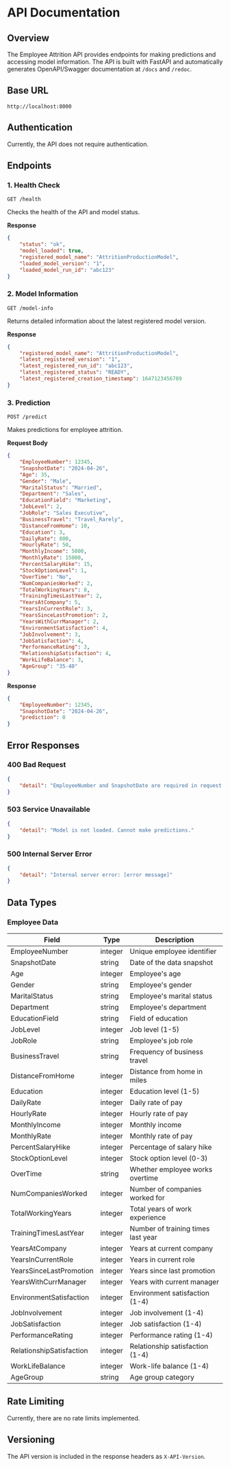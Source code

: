 # API Documentation

## Overview
The Employee Attrition API provides endpoints for making predictions and accessing model information. The API is built with FastAPI and automatically generates OpenAPI/Swagger documentation at `/docs` and `/redoc`.

## Base URL
```
http://localhost:8000
```

## Authentication
Currently, the API does not require authentication.

## Endpoints

### 1. Health Check
```http
GET /health
```
Checks the health of the API and model status.

**Response**
```json
{
    "status": "ok",
    "model_loaded": true,
    "registered_model_name": "AttritionProductionModel",
    "loaded_model_version": "1",
    "loaded_model_run_id": "abc123"
}
```

### 2. Model Information
```http
GET /model-info
```
Returns detailed information about the latest registered model version.

**Response**
```json
{
    "registered_model_name": "AttritionProductionModel",
    "latest_registered_version": "1",
    "latest_registered_run_id": "abc123",
    "latest_registered_status": "READY",
    "latest_registered_creation_timestamp": 1647123456789
}
```

### 3. Prediction
```http
POST /predict
```
Makes predictions for employee attrition.

**Request Body**
```json
{
    "EmployeeNumber": 12345,
    "SnapshotDate": "2024-04-26",
    "Age": 35,
    "Gender": "Male",
    "MaritalStatus": "Married",
    "Department": "Sales",
    "EducationField": "Marketing",
    "JobLevel": 2,
    "JobRole": "Sales Executive",
    "BusinessTravel": "Travel_Rarely",
    "DistanceFromHome": 10,
    "Education": 3,
    "DailyRate": 800,
    "HourlyRate": 50,
    "MonthlyIncome": 5000,
    "MonthlyRate": 15000,
    "PercentSalaryHike": 15,
    "StockOptionLevel": 1,
    "OverTime": "No",
    "NumCompaniesWorked": 2,
    "TotalWorkingYears": 8,
    "TrainingTimesLastYear": 2,
    "YearsAtCompany": 5,
    "YearsInCurrentRole": 3,
    "YearsSinceLastPromotion": 2,
    "YearsWithCurrManager": 2,
    "EnvironmentSatisfaction": 4,
    "JobInvolvement": 3,
    "JobSatisfaction": 4,
    "PerformanceRating": 3,
    "RelationshipSatisfaction": 4,
    "WorkLifeBalance": 3,
    "AgeGroup": "35-40"
}
```

**Response**
```json
{
    "EmployeeNumber": 12345,
    "SnapshotDate": "2024-04-26",
    "prediction": 0
}
```

## Error Responses

### 400 Bad Request
```json
{
    "detail": "EmployeeNumber and SnapshotDate are required in request."
}
```

### 503 Service Unavailable
```json
{
    "detail": "Model is not loaded. Cannot make predictions."
}
```

### 500 Internal Server Error
```json
{
    "detail": "Internal server error: [error message]"
}
```

## Data Types

### Employee Data
| Field | Type | Description |
|-------|------|-------------|
| EmployeeNumber | integer | Unique employee identifier |
| SnapshotDate | string | Date of the data snapshot |
| Age | integer | Employee's age |
| Gender | string | Employee's gender |
| MaritalStatus | string | Employee's marital status |
| Department | string | Employee's department |
| EducationField | string | Field of education |
| JobLevel | integer | Job level (1-5) |
| JobRole | string | Employee's job role |
| BusinessTravel | string | Frequency of business travel |
| DistanceFromHome | integer | Distance from home in miles |
| Education | integer | Education level (1-5) |
| DailyRate | integer | Daily rate of pay |
| HourlyRate | integer | Hourly rate of pay |
| MonthlyIncome | integer | Monthly income |
| MonthlyRate | integer | Monthly rate of pay |
| PercentSalaryHike | integer | Percentage of salary hike |
| StockOptionLevel | integer | Stock option level (0-3) |
| OverTime | string | Whether employee works overtime |
| NumCompaniesWorked | integer | Number of companies worked for |
| TotalWorkingYears | integer | Total years of work experience |
| TrainingTimesLastYear | integer | Number of training times last year |
| YearsAtCompany | integer | Years at current company |
| YearsInCurrentRole | integer | Years in current role |
| YearsSinceLastPromotion | integer | Years since last promotion |
| YearsWithCurrManager | integer | Years with current manager |
| EnvironmentSatisfaction | integer | Environment satisfaction (1-4) |
| JobInvolvement | integer | Job involvement (1-4) |
| JobSatisfaction | integer | Job satisfaction (1-4) |
| PerformanceRating | integer | Performance rating (1-4) |
| RelationshipSatisfaction | integer | Relationship satisfaction (1-4) |
| WorkLifeBalance | integer | Work-life balance (1-4) |
| AgeGroup | string | Age group category |

## Rate Limiting
Currently, there are no rate limits implemented.

## Versioning
The API version is included in the response headers as `X-API-Version`. 